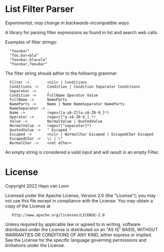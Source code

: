 # List Filter Parser

*Experimental, may change in backwards-incompatible ways*

A library for parsing filter expressions as found in list and search web calls.

Examples of filter strings:

```text
  "foo=bar"
  "foo.bar=bla"
  "foo=bar,bla=vla"
  "foo>bar,foo=bar"
```

The filter string should adher to the following grammar:

```text
  Filter ->        <nil> | Conditions
  Conditions ->    Condition | Condition Separator Conditions
  Separator ->     ,
  Condition ->     FullName Operator Value
  FullName ->      NameParts
  NameParts ->     Name | Name NameSeparator NameParts
  NameSeparator -> .
  Name ->          regex([a-zA-Z][a-zA-Z0-9_]*)
  Operator ->      regex([^a-zA-Z0-9_].*)
  Value ->         NormalValue | QuotedValue
  NormalValue ->   regex([^separator]*)
  QuotedValue ->   " Escaped "
  Escaped ->       <nil> | NormalChar Escaped | EscapedChar Escaped
  EscapedChar ->   \\ | \"
  NormalChar ->    <not eChar>
```

An empty string is considered a valid input and will result in an empty Filter.

# License

Copyright 2022 Hayo van Loon

Licensed under the Apache License, Version 2.0 (the "License"); you may not use
this file except in compliance with the License. You may obtain a copy of the
License at

       http://www.apache.org/licenses/LICENSE-2.0

Unless required by applicable law or agreed to in writing, software distributed
under the License is distributed on an "AS IS" BASIS, WITHOUT WARRANTIES OR
CONDITIONS OF ANY KIND, either express or implied. See the License for the
specific language governing permissions and limitations under the License.
